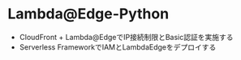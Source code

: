# Lambda@Edge-Python
- CloudFront + Lambda@EdgeでIP接続制限とBasic認証を実施する
- Serverless FrameworkでIAMとLambdaEdgeをデプロイする

